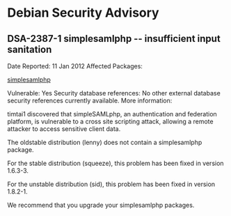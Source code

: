 
Debian Security Advisory
========================


DSA-2387-1 simplesamlphp -- insufficient input sanitation
---------------------------------------------------------



Date Reported:
11 Jan 2012
Affected Packages:

[simplesamlphp](https://packages.debian.org/src:simplesamlphp)

Vulnerable:
Yes
Security database references:
No other external database security references currently available.
More information:

timtai1 discovered that simpleSAMLphp, an authentication and federation
platform, is vulnerable to a cross site scripting attack, allowing a
remote attacker to access sensitive client data.


The oldstable distribution (lenny) does not contain a simplesamlphp
package.


For the stable distribution (squeeze), this problem has been fixed in
version 1.6.3-3.


For the unstable distribution (sid), this problem has been fixed in
version 1.8.2-1.


We recommend that you upgrade your simplesamlphp packages.





